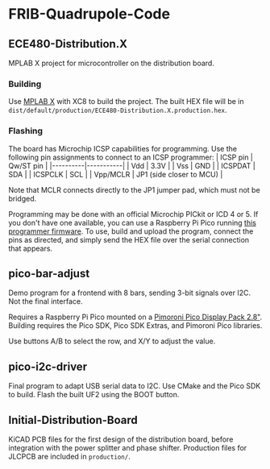 # FRIB-Quadrupole-Code

## ECE480-Distribution.X
MPLAB X project for microcontroller on the distribution board.

### Building
Use [MPLAB X](https://www.microchip.com/en-us/tools-resources/develop/mplab-x-ide) with XC8 to build the project. The built HEX file will be in `dist/default/production/ECE480-Distribution.X.production.hex`.

### Flashing
The board has Microchip ICSP capabilities for programming. Use the following pin assignments to connect to an ICSP programmer:
| ICSP pin | Qw/ST pin |
|----------|-----------|
| Vdd      | 3.3V      |
| Vss      | GND       |
| ICSPDAT  | SDA       |
| ICSPCLK  | SCL       |
| Vpp/MCLR | JP1 (side closer to MCU) |

Note that MCLR connects directly to the JP1 jumper pad, which must not be bridged.

Programming may be done with an official Microchip PICkit or ICD 4 or 5. If you don't have one available, you can use a Raspberry Pi Pico running [this programmer firmware](https://github.com/MCJack123/pico-icsp-programmer). To use, build and upload the program, connect the pins as directed, and simply send the HEX file over the serial connection that appears.

## pico-bar-adjust
Demo program for a frontend with 8 bars, sending 3-bit signals over I2C. Not the final interface.

Requires a Raspberry Pi Pico mounted on a [Pimoroni Pico Display Pack 2.8"](https://shop.pimoroni.com/products/pico-display-pack-2-8). Building requires the Pico SDK, Pico SDK Extras, and Pimoroni Pico libraries.

Use buttons A/B to select the row, and X/Y to adjust the value.

## pico-i2c-driver
Final program to adapt USB serial data to I2C. Use CMake and the Pico SDK to build. Flash the built UF2 using the BOOT button.

## Initial-Distribution-Board
KiCAD PCB files for the first design of the distribution board, before integration with the power splitter and phase shifter. Production files for JLCPCB are included in `production/`.
